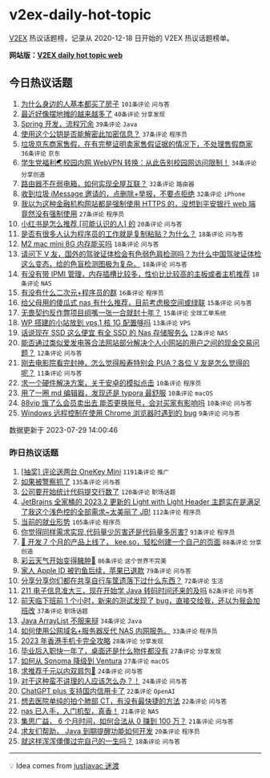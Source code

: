 # v2ex-daily-hot-topic

[V2EX](https://www.v2ex.com/) 热议话题榜，记录从 2020-12-18 日开始的 V2EX 热议话题榜单。

**网站版：[V2EX daily hot topic web](https://boojack.github.io/v2ex-daily-hot-topic-web/)**

## 今日热议话题

<!-- TODAY BEGIN -->

1. [为什么身边的人基本都买了房子](https://www.v2ex.com/t/960714) `101条评论` `问与答`
1. [最近好像摆地摊的越来越多了](https://www.v2ex.com/t/960727) `40条评论` `分享发现`
1. [Spring 开发，流程冗余](https://www.v2ex.com/t/960762) `39条评论` `Java`
1. [使用这个公钥是否能解密此加密信息？](https://www.v2ex.com/t/960808) `37条评论` `程序员`
1. [垃圾京东商家售假，在有完整证明卖家售假证据的情况下，不处理售假商家](https://www.v2ex.com/t/960778) `36条评论` `京东`
1. [学生党福利🌏校园内网 WebVPN 转换：从此告别校园网访问限制！](https://www.v2ex.com/t/960716) `34条评论` `分享创造`
1. [路由器不在弱电箱，如何实现全屋互联？](https://www.v2ex.com/t/960711) `32条评论` `路由器`
1. [收到垃圾 iMessage 邀请的，点删除+举报，不要点拒绝](https://www.v2ex.com/t/960720) `32条评论` `iPhone`
1. [我以为这种金融机构网站都是强制使用 HTTPS 的，没想到平安银行 web 端竟然没有强制使用](https://www.v2ex.com/t/960735) `27条评论` `程序员`
1. [小红书是怎么推荐 [可能认识的人] 的](https://www.v2ex.com/t/960798) `20条评论` `问与答`
1. [是否有很多人认为程序员的工作就是复制粘贴？为什么？](https://www.v2ex.com/t/960812) `18条评论` `问与答`
1. [M2 mac mini 8G 内存能买吗](https://www.v2ex.com/t/960772) `18条评论` `问与答`
1. [请问下 V 友，国外的驾驶证体检会有色弱色肩检测吗？为什么中国驾驶证体检这么变态，给的色盲检测图极为复杂。](https://www.v2ex.com/t/960754) `18条评论` `问与答`
1. [有没有带 IPMI 管理，内存插槽比较多，性价比比较高的主板或者主机推荐](https://www.v2ex.com/t/960745) `18条评论` `NAS`
1. [有没有什么二次元+程序员的群](https://www.v2ex.com/t/960820) `16条评论` `程序员`
1. [给父母用的傻瓜式 nas 有什么推荐，目前考虑极空间或绿联](https://www.v2ex.com/t/960771) `15条评论` `问与答`
1. [无畏契约反作弊项目组嘴一张一合就封十年？](https://www.v2ex.com/t/960755) `15条评论` `全球工单系统`
1. [WP 搭建的小站放到 vps,1 核 1G 配置够吗](https://www.v2ex.com/t/960710) `13条评论` `VPS`
1. [话说现在 SSD 这么便宜 有全 SSD 的 Nas 存储服务么](https://www.v2ex.com/t/960709) `12条评论` `NAS`
1. [能否通过类似爱发电等合法网站部分解决个人小网站的用户之间的现金交易问题？](https://www.v2ex.com/t/960707) `12条评论` `问与答`
1. [刚去电影院看完封神，怎么觉得殷寿特别会 PUA？各位 V 友是怎么觉得的呢？](https://www.v2ex.com/t/960795) `11条评论` `问与答`
1. [求一个硬件解决方案，关于安卓的模拟点击](https://www.v2ex.com/t/960792) `10条评论` `程序员`
1. [用了一圈 md 编辑器，发现还是 typora 最舒服](https://www.v2ex.com/t/960739) `10条评论` `macOS`
1. [88vip 饿了么会员卖出去 能否更换账号，会对买家有影响吗](https://www.v2ex.com/t/960730) `10条评论` `问与答`
1. [Windows 远程控制在使用 Chrome 浏览器时遇到的 bug](https://www.v2ex.com/t/960824) `9条评论` `问与答`

数据更新于 2023-07-29 14:00:46

<!-- TODAY END -->

### 昨日热议话题

<!-- YESTERDAY BEGIN -->

1. [[抽奖] 评论送两台 OneKey Mini](https://www.v2ex.com/t/960398) `1191条评论` `推广`
1. [如果被警察抓了](https://www.v2ex.com/t/960451) `135条评论` `问与答`
1. [公司要开始统计代码提交行数了](https://www.v2ex.com/t/960400) `120条评论` `职场话题`
1. [JetBrains 全家桶的 2023.2 更新的 Light with Light Header 主题实在是满足了我这个浅色控的全部需求~太美丽了 JB!](https://www.v2ex.com/t/960432) `112条评论` `程序员`
1. [当前的就业形势](https://www.v2ex.com/t/960483) `105条评论` `程序员`
1. [你觉得同样需求实现,代码量少厉害还是代码量多厉害?](https://www.v2ex.com/t/960424) `93条评论` `程序员`
1. [🐤 开发 7 个月的产品上线了， kee.so，轻松创建一个自己的页面](https://www.v2ex.com/t/960545) `88条评论` `分享创造`
1. [彩云天气开始变得臃肿🤨](https://www.v2ex.com/t/960448) `86条评论` `这个世界不完美`
1. [家人 Apple ID 被钓鱼后续，苹果已退款](https://www.v2ex.com/t/960465) `79条评论` `问与答`
1. [分享分享你们都在共享自行车筐遗落下过什么东西？](https://www.v2ex.com/t/960562) `72条评论` `生活`
1. [211 电子信息准大三，现在开始学 Java 转码时间还来的及吗](https://www.v2ex.com/t/960407) `62条评论` `问与答`
1. [前天临下班前 1 个小时，新来的测试发现了 bug，直接交给我，还以为我会加班改](https://www.v2ex.com/t/960564) `37条评论` `职场话题`
1. [Java ArrayList 不服来辩](https://www.v2ex.com/t/960605) `34条评论` `Java`
1. [如何使用公网域名+服务器反代 NAS 内网服务。](https://www.v2ex.com/t/960677) `33条评论` `程序员`
1. [2023 年香港手机卡完全攻略](https://www.v2ex.com/t/960393) `28条评论` `分享发现`
1. [毕业后入职快一年了，桌面还是什么物件都没有](https://www.v2ex.com/t/960492) `27条评论` `分享发现`
1. [如何从 Sonoma 降级到 Ventura](https://www.v2ex.com/t/960396) `27条评论` `macOS`
1. [求推荐千元以内双肩包🎒](https://www.v2ex.com/t/960658) `24条评论` `问与答`
1. [对于这种蛮不讲理的人应该怎么办？！](https://www.v2ex.com/t/960587) `24条评论` `问与答`
1. [ChatGPT plus 支持国内信用卡了](https://www.v2ex.com/t/960438) `22条评论` `OpenAI`
1. [想去医院单纯的拍个肺部 CT，有没有最快捷的方法](https://www.v2ex.com/t/960418) `22条评论` `问与答`
1. [nas 已入手，入门机型，真香！](https://www.v2ex.com/t/960662) `21条评论` `NAS`
1. [集思广益， 6 个月时间，如何合法从 0 赚到 100 万？](https://www.v2ex.com/t/960634) `21条评论` `问与答`
1. [求友们帮助， Java 到期提醒功能如何开发](https://www.v2ex.com/t/960453) `20条评论` `程序员`
1. [就这样浑浑僵僵过完自己的一生吗？](https://www.v2ex.com/t/960633) `18条评论` `问与答`

<!-- YESTERDAY END -->

---

💡 Idea comes from [justjavac 迷渡](https://github.com/justjavac/)
